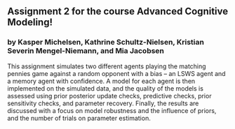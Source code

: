 ## Assignment 2 for the course Advanced Cognitive Modeling!
### by Kasper Michelsen, Kathrine Schultz-Nielsen, Kristian Severin Mengel-Niemann, and Mia Jacobsen
This assignment simulates two different agents playing the matching pennies game against a random opponent with a bias – an LSWS agent and a memory agent with confidence. A model for each agent is then implemented on the simulated data, and the quality of the models is assessed using prior posterior update checks, predictive checks, prior sensitivity checks, and parameter recovery. Finally, the results are discussed with a focus on model robustness and the influence of priors, and the number of trials on parameter estimation. 